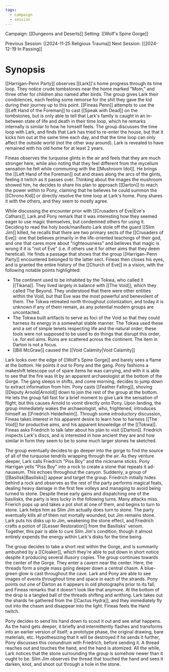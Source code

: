 ```yaml
---
tags:
  - campaign
  - session
---
```


Campaign: [[Dungeons and Deserts]]
Setting: [[Wolf's Spine Gorge]]

Previous Session: [[2024-11-25 Religious Trauma]]
Next Session: [[2024-12-19 In Passing]]

# Synopsis

[[Harrigan-Penn Party]] observes [[Lark]]'s home progress through its time loop. They notice crude tombstones near the home marked "Mom," and three other for children also named after birds. The group gives Lark their condolences, each feeling some remorse for the shit they gave the kid during their journey up to this point. [[Fineas Penn]] attempts to use the [[Left Hand of the Foreman]] to cast [[Speak with Dead]] on the tombstones, but is only able to tell that Lark's family is caught in an in-between state of life and death in their time loop, which he remarks internally is similar to how he himself feels. The group discusses the time loop with Lark, and finds that Lark has tried to re-enter the house, but that it kicks him out at the same time each day, and that the time loop can only affect the outside world (not the other way around). Lark is revealed to have remained with his old home for at least 2 years.

Fineas observes the turquoise glints in the air and feels that they are much stronger here, while also noting that they feel different from the mycelium sensation he felt while communing with the [[Mushroom Idol]]. He brings the [[Left Hand of the Foreman]] out and draws along the arcs of the glints, feeling it twitch as it passes over. Thinking about the images the mushroom showed him, he decides to share his plan to approach [[Darton]] to reach the power within to Pony, claiming that he believes he could summon the [[Chrono Kid]] or directly resolve the time loop at Lark's home. Pony shares it with the others, and they seem to mostly agree.

While discussing the encounter prior with [[Crusaders of Eve|Eve's Cathars]], Lark and Pony remark that it was interesting how they seemed eager to use magic themselves, but condemned others for using it. Deciding to read the holy book/manifesto Lark stole off the guard [[Slim Jim]] killed, he recalls that there are two primary sects of the [[Crusaders of Eve]]: one that believes primarily in the life-oriented teachings of their god, and one that cares more about "righteousness" and believes that magic is wrong if it is "not of Eve" (i.e. if others use it for other aims that they deem heretical). He finds a passage that shows that the group [[Harrigan-Penn Party]] encountered belonged to the latter sect. Fineas then closes his eyes, and is granted the entire history of the [[Church of Eve]] in a vision, with the following notable points highlighted:
- The continent used to be inhabited by the Tokwa, who called it [[Tikana]]. They lived largely in balance with [[The Void]], which they called The Beyond. They understood that there were other entities within the Void, but that Eve was the most powerful and benevolent of them. The Tokwa retreated north throughout colonization, and today it is unknown if any of them remain, as any potential modern groups are uncontacted.
- The Tokwa built artifacts to serve as foci of the Void so that they could harness its energy in a somewhat stable manner. The Tokwa used these and a set of simple tenets respecting life and the natural order; these tools were not supposed to be used to do things that disrupt this order, i.e. for evil aims. Ruins are scattered across the continent. The item in Darton is not a focus.
- [[Bill McGraw]] caused the [[Void Calamity|Void Calamity]]

Lark looks over the edge of [[Wolf's Spine Gorge]] and barely sees a flame at the bottom. He points it out to Pony and the gang. Pony fashions a makeshift telescope out of spare items he was carrying, and with it is able to see that the fire was lit by an apparent archaeologist at the bottom of the Gorge. The gang sleeps in shifts, and come morning, decides to jump down to extract information from him. Pony casts [[Feather Falling]], shoving [[Deputy Arnold|Arnold]] down to join the rest of the group at the bottom. He lets the group fall fast for a brief moment to give Lark the sensation of flight, but this causes Arnold to vomit directly onto Pony. Upon landing, the group immediately wakes the archaeologist, who, frightened, introduces himself as [[Friedrich Heidelheim]]. Through some introductory discussion, Fineas takes interest in his apparent desire to learn how to harness [[The Void]] for productive aims, and his apparent knowledge of the [[Tokwa]]. Fineas asks Friedrich to talk later about his plan to visit [[Darton]]. Friedrich inspects Lark's discs, and is interested in how ancient they are and how similar in form they seem to be to some much larger stones he sketched.

The group eventually decides to go deeper into the gorge to find the source of all of the turquoise tendrils wrapping through the air. As they venture deeper, Lark calls Friedrich "Piss Boy" and the nickname sticks. Pony Harrigan yells "Piss Boy" into a rock to create a stone that repeats it ad-nauseum. This echoes throughout the canyon. Suddenly, a group of [[Basilisk|Basilisks]] appear and target the group. Friedrich initially hides behind a rock and observes as the rest of the party performs magical feats, dealing heavy damage in the first few volleys and managing to avoid being turned to stone. Despite these early gains and dispatching one of the basilisks, the party is less lucky in the following turns. Many attacks miss. Frierich pops up and takes a pot shot at one of them, and begins to turn to stone. Lark helps him as Slim Jim actually does turn to stone. The party eventually kills all of them not mortally wounded, but Jim remains stone. Lark puts his disks up to Jim, weakening the stone effect, and Friedrich crafts a potion of [[Lesser Restoration]] from the Basilisks' venom. Together, this pair is able to cure Slim Jim's condition, though it almost entirely expends the energy within Lark's disks for the time being.

The group decides to take a short rest within the Gorge, and is summarily ambushed by a [[Cloaker]], which they're able to put down in short notice despite it producing several illusory copies. The group continues towards the center of the Gorge. They enter a cavern near the center. Here, the threads form a single mass going deeper down a central chasm. A blue-green glow is cast throughout the cave. Lark and Pony are able to see images of events throughout time and space in each of the strands. Pony points out one of Darton as it appears in old photographs prior to its fall, and Fineas remarks that it doesn't look like that anymore. At the bottom of the drop is a tangled ball of the threads shifting and writhing. Lark takes out the shards he gathered from the [[Cactus Hydra]], and they immediately fly out into the chasm and disappear into the light. Fineas feels the Hand twitch.

Pony decides to send his hand down to scout it out and see what happens. As the hand gets deeper, it briefly and intermittently flashes and transforms into an earlier version of itself; a prototype phase, the original drawing, bare materials, etc. Hypothesizing that it will be destroyed if he sends it further, Pony discusses this conundrum with Friedrich, before sending it. A thread reaches out and touches the hand, and the hand is atomized. All the while, Lark notices that the stone surrounding the group is somehow newer than it ought to be. Slim Jim observes the thread that touched the hand and sees it darken, knot, and shoot out through a hole in the stone.
